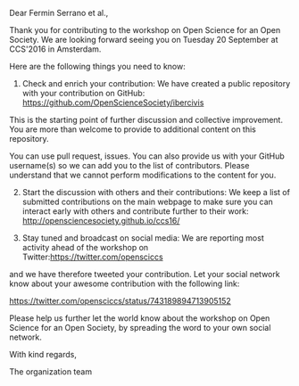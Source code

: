Dear Fermin Serrano et al.,

Thank you for contributing to the workshop on Open Science for an Open Society. We are looking forward seeing you on Tuesday 20 September at CCS'2016 in Amsterdam.

Here are the following things you need to know:

1. Check and enrich your contribution:
We have created a public repository with your contribution on GitHub:
https://github.com/OpenScienceSociety/ibercivis

This is the starting point of further discussion and collective improvement. You are more than welcome to provide to additional content on this repository.

You can use pull request, issues. You can also provide us with your GitHub username(s) so we can add you to the list of contributors. Please understand that we cannot perform modifications to the content for you.

2. Start the discussion with others and their contributions:
We keep a list of submitted contributions on the main webpage to make sure you can interact early with others and contribute further to their work:
http://opensciencesociety.github.io/ccs16/

3. Stay tuned and broadcast on social media:
We are reporting most activity ahead of the workshop on Twitter:https://twitter.com/opensciccs

and we have therefore tweeted your contribution. Let your social network know about your awesome contribution with the following link:

https://twitter.com/opensciccs/status/743189894713905152

Please help us further let the world know about the workshop on Open Science for an Open Society, by spreading the word to your own social network.

With kind regards,

The organization team
